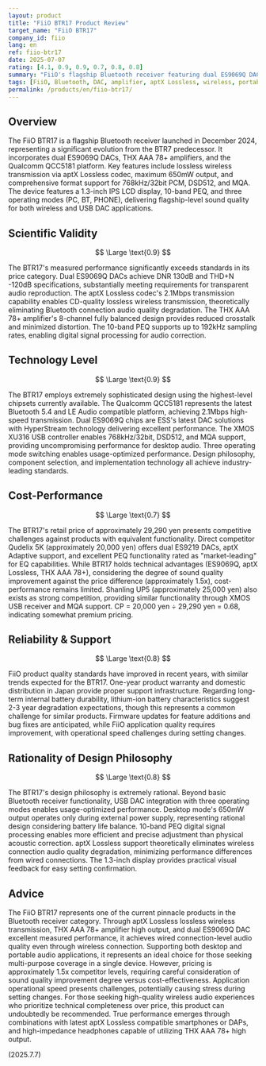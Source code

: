 ```yaml
---
layout: product
title: "FiiO BTR17 Product Review"
target_name: "FiiO BTR17"
company_id: fiio
lang: en
ref: fiio-btr17
date: 2025-07-07
rating: [4.1, 0.9, 0.9, 0.7, 0.8, 0.8]
summary: "FiiO's flagship Bluetooth receiver featuring dual ES9069Q DACs, THX AAA 78+ amplifiers, and Qualcomm QCC5181 platform, delivering lossless wireless transmission via aptX Lossless. Desktop mode achieves 650mW high output, providing DAP-level sound quality and functionality. Comprehensive format support including 768kHz/32bit PCM, DSD512, and MQA enables high-quality playback of any hi-res audio source."
tags: [FiiO, Bluetooth, DAC, amplifier, aptX Lossless, wireless, portable]
permalink: /products/en/fiio-btr17/
---
```


## Overview

The FiiO BTR17 is a flagship Bluetooth receiver launched in December 2024, representing a significant evolution from the BTR7 predecessor. It incorporates dual ES9069Q DACs, THX AAA 78+ amplifiers, and the Qualcomm QCC5181 platform. Key features include lossless wireless transmission via aptX Lossless codec, maximum 650mW output, and comprehensive format support for 768kHz/32bit PCM, DSD512, and MQA. The device features a 1.3-inch IPS LCD display, 10-band PEQ, and three operating modes (PC, BT, PHONE), delivering flagship-level sound quality for both wireless and USB DAC applications.

## Scientific Validity

$$ \Large \text{0.9} $$

The BTR17's measured performance significantly exceeds standards in its price category. Dual ES9069Q DACs achieve DNR 130dB and THD+N -120dB specifications, substantially meeting requirements for transparent audio reproduction. The aptX Lossless codec's 2.1Mbps transmission capability enables CD-quality lossless wireless transmission, theoretically eliminating Bluetooth connection audio quality degradation. The THX AAA 78+ amplifier's 8-channel fully balanced design provides reduced crosstalk and minimized distortion. The 10-band PEQ supports up to 192kHz sampling rates, enabling digital signal processing for audio correction.

## Technology Level

$$ \Large \text{0.9} $$

The BTR17 employs extremely sophisticated design using the highest-level chipsets currently available. The Qualcomm QCC5181 represents the latest Bluetooth 5.4 and LE Audio compatible platform, achieving 2.1Mbps high-speed transmission. Dual ES9069Q chips are ESS's latest DAC solutions with HyperStream technology delivering excellent performance. The XMOS XU316 USB controller enables 768kHz/32bit, DSD512, and MQA support, providing uncompromising performance for desktop audio. Three operating mode switching enables usage-optimized performance. Design philosophy, component selection, and implementation technology all achieve industry-leading standards.

## Cost-Performance

$$ \Large \text{0.7} $$

The BTR17's retail price of approximately 29,290 yen presents competitive challenges against products with equivalent functionality. Direct competitor Qudelix 5K (approximately 20,000 yen) offers dual ES9219 DACs, aptX Adaptive support, and excellent PEQ functionality rated as "market-leading" for EQ capabilities. While BTR17 holds technical advantages (ES9069Q, aptX Lossless, THX AAA 78+), considering the degree of sound quality improvement against the price difference (approximately 1.5x), cost-performance remains limited. Shanling UP5 (approximately 25,000 yen) also exists as strong competition, providing similar functionality through XMOS USB receiver and MQA support. CP = 20,000 yen ÷ 29,290 yen = 0.68, indicating somewhat premium pricing.

## Reliability & Support

$$ \Large \text{0.8} $$

FiiO product quality standards have improved in recent years, with similar trends expected for the BTR17. One-year product warranty and domestic distribution in Japan provide proper support infrastructure. Regarding long-term internal battery durability, lithium-ion battery characteristics suggest 2-3 year degradation expectations, though this represents a common challenge for similar products. Firmware updates for feature additions and bug fixes are anticipated, while FiiO application quality requires improvement, with operational speed challenges during setting changes.

## Rationality of Design Philosophy

$$ \Large \text{0.8} $$

The BTR17's design philosophy is extremely rational. Beyond basic Bluetooth receiver functionality, USB DAC integration with three operating modes enables usage-optimized performance. Desktop mode's 650mW output operates only during external power supply, representing rational design considering battery life balance. 10-band PEQ digital signal processing enables more efficient and precise adjustment than physical acoustic correction. aptX Lossless support theoretically eliminates wireless connection audio quality degradation, minimizing performance differences from wired connections. The 1.3-inch display provides practical visual feedback for easy setting confirmation.

## Advice

The FiiO BTR17 represents one of the current pinnacle products in the Bluetooth receiver category. Through aptX Lossless lossless wireless transmission, THX AAA 78+ amplifier high output, and dual ES9069Q DAC excellent measured performance, it achieves wired connection-level audio quality even through wireless connection. Supporting both desktop and portable audio applications, it represents an ideal choice for those seeking multi-purpose coverage in a single device. However, pricing is approximately 1.5x competitor levels, requiring careful consideration of sound quality improvement degree versus cost-effectiveness. Application operational speed presents challenges, potentially causing stress during setting changes. For those seeking high-quality wireless audio experiences who prioritize technical completeness over price, this product can undoubtedly be recommended. True performance emerges through combinations with latest aptX Lossless compatible smartphones or DAPs, and high-impedance headphones capable of utilizing THX AAA 78+ high output.

(2025.7.7)